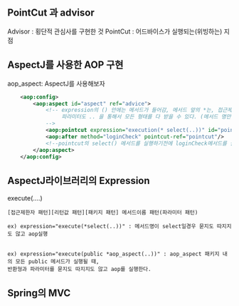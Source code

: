 ## PointCut 과 advisor

Advisor     : 횡단적 관심사를 구현한 것
PointCut    : 어드바이스가 실행되는(위빙하는) 지점


## AspectJ를 사용한 AOP 구현

aop_aspect: AspectJ를 사용해보자

```xml
	<aop:config>
		<aop:aspect id="aspect" ref="advice">
            <!-- expression의 () 안에는 메서드가 들어감, 메서드 앞의 *는, 접근제한자와 반환형의 와일드카드
                 파라미터도 .. 을 통해서 모든 형태를 다 받을 수 있다. (메서드 명만 제한을 해줌)
            -->
			<aop:pointcut expression="execution(* select(..))" id="pointcut"/>
            <aop:after method="loginCheck" pointcut-ref="pointcut"/>
            <!--pointcut의 select() 메서드를 실행하기전에 loginCheck메서드를 실행해라-->
        </aop:aspect>
	</aop:config>
```

## AspectJ라이브러리의 Expression

execute(....)

```
[접근제한자 패턴][리턴값 패턴][패키지 패턴] 메서드이름 패턴(파라미터 패턴)

ex) expression="execute(*select(..))" : 메서드명이 select일경우 묻지도 따지지도 않고 aop실행


ex) expression="execute(public *aop_aspect(..))" : aop_aspect 패키지 내의 모든 public 메서드가 실행될 때, 
반환형과 파라미터를 묻지도 따지지도 않고 aop를 실행한다. 

```
## Spring의 MVC
